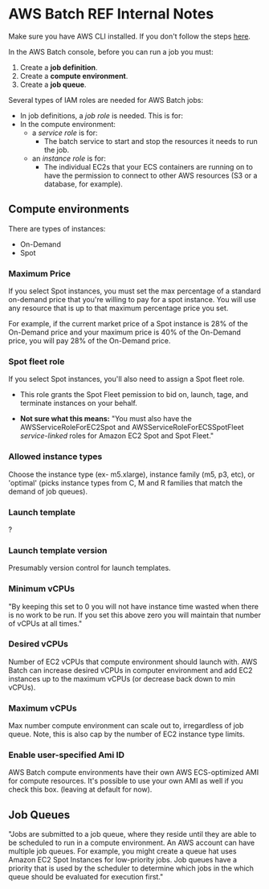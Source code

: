 # AWS Batch REF Internal Notes

Make sure you have AWS CLI installed. If you don't follow the steps [here](https://docs.aws.amazon.com/batch/latest/userguide/get-set-up-for-aws-batch.html).

In the AWS Batch console, before you can run a job you must:

1. Create a **job definition**.
2. Create a **compute environment**.
3. Create a **job queue**.


Several types of IAM roles are needed for AWS Batch jobs:

- In job definitions, a *job role* is needed. This is for:
- In the compute environment:
	+ a *service role* is for:
		* The batch service to start and stop the resources it needs to run the job.
	+ an *instance role* is for:
		- The individual EC2s that your ECS containers are running on to have the permission to connect to other AWS resources (S3 or a database, for example).


## Compute environments

There are types of instances:

- On-Demand
- Spot

### Maximum Price

If you select Spot instances, you must set the max percentage of a standard on-demand price that you're willing to pay for a spot instance. You will use any resource that is up to that maximum percentage price you set. 

For example, if the current market price of a Spot instance is 28% of the On-Demand price and your maximum price is 40% of the On-Demand price, you will pay 28% of the On-Demand price.

### Spot fleet role

If you select Spot instances, you'll also need to assign a Spot fleet role.

- This role grants the Spot Fleet pemission to bid on, launch, tage, and terminate instances on your behalf.

- **Not sure what this means:** "You must also have the AWSServiceRoleForEC2Spot and AWSServiceRoleForECSSpotFleet *service-linked* roles for Amazon EC2 Spot and Spot Fleet."

### Allowed instance types

 
Choose the instance type (ex- m5.xlarge), instance family (m5, p3, etc), or 'optimal' (picks instance types from C, M and R families that match the demand of job queues).

### Launch template

?

### Launch template version

  
Presumably version control for launch templates.


### Minimum vCPUs


"By keeping this set to 0 you will not have instance time wasted when there is no work to be run. If you set this above zero you will maintain that number of vCPUs at all times."


### Desired vCPUs 

Number of EC2 vCPUs that compute environment should launch with. AWS Batch can increase desired vCPUs in computer environment and add EC2 instances up to the maximum vCPUs (or decrease back down to min vCPUs).

### Maximum vCPUs


Max number compute environment can scale out to, irregardless of job queue. Note, this is also cap by the number of EC2 instance type limits. 

### Enable user-specified Ami ID
AWS Batch compute environments have their own AWS ECS-optimized AMI for compute resources. It's possible to use your own AMI as well if you check this box. (leaving at default for now).


## Job Queues

"Jobs are submitted to a job queue, where they reside until they are able to be scheduled to run in a compute environment. An AWS account can have multiple job queues. For example, you might create a queue hat uses Amazon EC2 Spot Instances for low-priority jobs. Job queues have a priority that is used by the scheduler to determine which jobs in the which queue should be evaluated for execution first."
